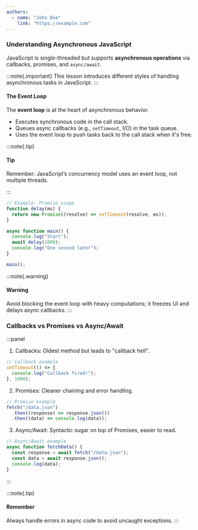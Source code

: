 ```yaml
---
authors:
  - name: "John Doe"
    link: "https://example.com"
---
```


### Understanding Asynchronous JavaScript

JavaScript is single-threaded but supports **asynchronous operations** via callbacks, promises, and `async/await`.

:::note{.important}
This lesson introduces different styles of handling asynchronous tasks in JavaScript.
:::

#### The Event Loop

The **event loop** is at the heart of asynchronous behavior.

- Executes synchronous code in the call stack.
- Queues async callbacks (e.g., `setTimeout`, I/O) in the task queue.
- Uses the event loop to push tasks back to the call stack when it's free.

:::note{.tip}

#### Tip

Remember: JavaScript’s concurrency model uses an event loop, not multiple threads.

:::

```javascript
// Example: Promise usage
function delay(ms) {
  return new Promise((resolve) => setTimeout(resolve, ms));
}

async function main() {
  console.log("Start");
  await delay(1000);
  console.log("One second later");
}

main();
```

:::note{.warning}

#### Warning

Avoid blocking the event loop with heavy computations; it freezes UI and delays async callbacks.
:::

### Callbacks vs Promises vs Async/Await

:::panel

1. Callbacks: Oldest method but leads to "callback hell".

```javascript
// Callback example
setTimeout(() => {
  console.log("Callback fired!");
}, 1000);
```

2. Promises: Cleaner chaining and error handling.

```javascript
// Promise example
fetch("/data.json")
  .then((response) => response.json())
  .then((data) => console.log(data));
```

3. Async/Await: Syntactic sugar on top of Promises, easier to read.

```javascript
// Async/Await example
async function fetchData() {
  const response = await fetch("/data.json");
  const data = await response.json();
  console.log(data);
}
```

:::

:::note{.tip}

#### Remember

Always handle errors in async code to avoid uncaught exceptions.
:::
